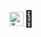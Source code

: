 <div style="display: flex; align-items: center; justify-content: center;">

  <!-- Image -->
  <img src="https://typst.app/favicon.ico" alt="Typst logo" width="25" height="25"/>

  <!-- Emoji -->
  <span style="font-size: 2em;">🚀</span> <!-- Adjust font-size as needed -->

</div>
